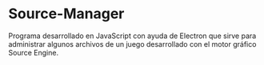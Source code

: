 # Source-Manager
Programa desarrollado en JavaScript con ayuda de Electron que sirve para administrar algunos archivos de un juego desarrollado con el motor gráfico Source Engine.
